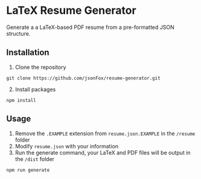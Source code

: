 # LaTeX Resume Generator

Generate a a LaTeX-based PDF resume from a pre-formatted JSON structure.

## Installation

1. Clone the repository

```
git clone https://github.com/jsonFox/resume-generator.git
```

2. Install packages

```
npm install
```

## Usage

1. Remove the `.EXAMPLE` extension from `resume.json.EXAMPLE` in the `/resume` folder
2. Modify `resume.json` with your information
3. Run the generate command, your LaTeX and PDF files will be output in the `/dist` folder

```
npm run generate
```
